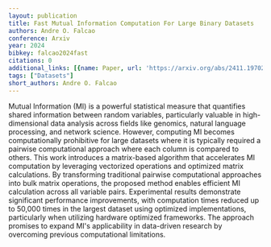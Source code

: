 ```yaml
---
layout: publication
title: Fast Mutual Information Computation For Large Binary Datasets
authors: Andre O. Falcao
conference: Arxiv
year: 2024
bibkey: falcao2024fast
citations: 0
additional_links: [{name: Paper, url: 'https://arxiv.org/abs/2411.19702'}]
tags: ["Datasets"]
short_authors: Andre O. Falcao
---
```

Mutual Information (MI) is a powerful statistical measure that quantifies
shared information between random variables, particularly valuable in
high-dimensional data analysis across fields like genomics, natural language
processing, and network science. However, computing MI becomes computationally
prohibitive for large datasets where it is typically required a pairwise
computational approach where each column is compared to others. This work
introduces a matrix-based algorithm that accelerates MI computation by
leveraging vectorized operations and optimized matrix calculations. By
transforming traditional pairwise computational approaches into bulk matrix
operations, the proposed method enables efficient MI calculation across all
variable pairs. Experimental results demonstrate significant performance
improvements, with computation times reduced up to 50,000 times in the largest
dataset using optimized implementations, particularly when utilizing hardware
optimized frameworks. The approach promises to expand MI's applicability in
data-driven research by overcoming previous computational limitations.
